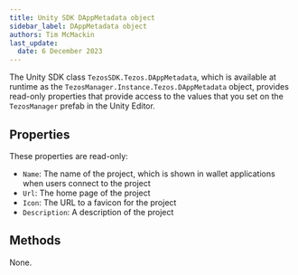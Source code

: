 ```yaml
---
title: Unity SDK DAppMetadata object
sidebar_label: DAppMetadata object
authors: Tim McMackin
last_update:
  date: 6 December 2023
---
```


The Unity SDK class `TezosSDK.Tezos.DAppMetadata`, which is available at runtime as the `TezosManager.Instance.Tezos.DAppMetadata` object, provides read-only properties that provide access to the values that you set on the `TezosManager` prefab in the Unity Editor.

## Properties

These properties are read-only:

- `Name`: The name of the project, which is shown in wallet applications when users connect to the project
- `Url`: The home page of the project
- `Icon`: The URL to a favicon for the project
- `Description`: A description of the project

## Methods

None.
